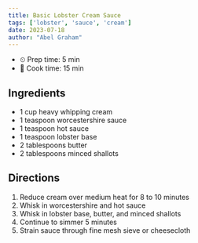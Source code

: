```yaml
---
title: Basic Lobster Cream Sauce
tags: ['lobster', 'sauce', 'cream']
date: 2023-07-18
author: "Abel Graham"
---
```


- ⏲ Prep time: 5 min
- 🍳 Cook time: 15 min

## Ingredients

- 1 cup heavy whipping cream
- 1 teaspoon worcestershire sauce
- 1 teaspoon hot sauce
- 1 teaspoon lobster base
- 2 tablespoons butter
- 2 tablespoons minced shallots

## Directions

1. Reduce cream over medium heat for 8 to 10 minutes
2. Whisk in worcestershire and hot sauce
3. Whisk in lobster base, butter, and minced shallots
4. Continue to simmer 5 minutes
5. Strain sauce through fine mesh sieve or cheesecloth
